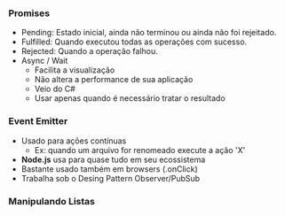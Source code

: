 [//]: # (![factory]&#40;files/imgs/factory-method-alga.png&#41;)

### Promises

- Pending: Estado inicial, ainda não terminou ou ainda não foi rejeitado.
- Fulfilled: Quando executou todas as operações com sucesso.
- Rejected: Quando a operação falhou.
- Async / Wait
    - Facilita a visualização
    - Não altera a performance de sua aplicação
    - Veio do C#
    - Usar apenas quando é necessário tratar o resultado

### Event Emitter

- Usado para ações contínuas
    - Ex: quando um arquivo for renomeado execute a ação 'X'
- **Node.js** usa para quase tudo em seu ecossistema
- Bastante usado também em browsers (.onClick)
- Trabalha sob o Desing Pattern Observer/PubSub


### Manipulando Listas


